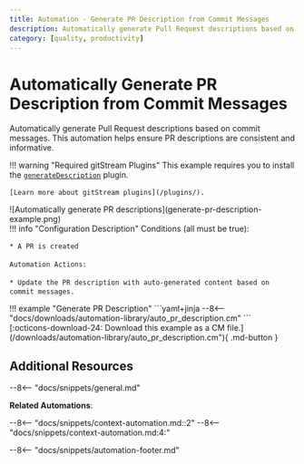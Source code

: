 ```yaml
---
title: Automation - Generate PR Description from Commit Messages
description: Automatically generate Pull Request descriptions based on commit messages.
category: [quality, productivity]
---
```

# Automatically Generate PR Description from Commit Messages

Automatically generate Pull Request descriptions based on commit messages. This automation helps ensure PR descriptions are consistent and informative.

!!! warning "Required gitStream Plugins"
    This example requires you to install the [`generateDescription`](/filter-function-plugins/#generatedescription) plugin.

    [Learn more about gitStream plugins](/plugins/).

<div class="automationImage" style="align:right" markdown="1">
![Automatically generate PR descriptions](generate-pr-description-example.png)
</div>
<div class="automationDescription" markdown="1">
!!! info "Configuration Description"
    Conditions (all must be true):

    * A PR is created

    Automation Actions:

    * Update the PR description with auto-generated content based on commit messages.
</div>
<div class="automationExample" markdown="1">
!!! example "Generate PR Description"
    ```yaml+jinja
    --8<-- "docs/downloads/automation-library/auto_pr_description.cm"
    ```
    <div class="result" markdown>
      <span>
      [:octicons-download-24: Download this example as a CM file.](/downloads/automation-library/auto_pr_description.cm"){ .md-button }
      </span>
    </div>
</div>

## Additional Resources

--8<-- "docs/snippets/general.md"

**Related Automations**:

--8<-- "docs/snippets/context-automation.md::2"
--8<-- "docs/snippets/context-automation.md:4:"

--8<-- "docs/snippets/automation-footer.md"
